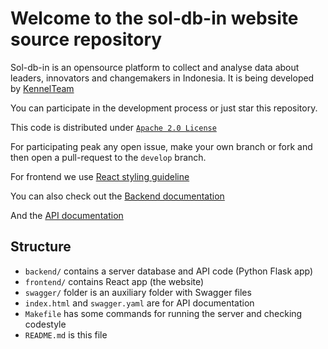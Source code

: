 # Welcome to the sol-db-in website source repository

Sol-db-in is an opensource platform to collect and analyse data about leaders,
innovators and changemakers in Indonesia. 
It is being developed by [KennelTeam](https://github.com/KennelTeam)

You can participate in the development process or just star this repository.

This code is distributed under [`Apache 2.0 License`](license)

For participating peak any open issue, make your own branch or fork and then
open a pull-request to the `develop` branch.

For frontend we use [React styling guideline](https://github.com/airbnb/javascript/tree/master/react)

You can also check out the [Backend documentation](backend/README.md)

And the [API documentation](https://kennelteam.github.io/sol-db-in/)

## Structure

- `backend/` contains a server database and API code (Python Flask app)
- `frontend/` contains React app (the website)
- `swagger/` folder is an auxiliary folder with Swagger files
- `index.html` and `swagger.yaml` are for API documentation
- `Makefile` has some commands for running the server and checking codestyle
- `README.md` is this file
